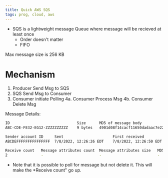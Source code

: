 ```yaml
---
title: Quick AWS SQS
tags: prog, cloud, aws
---
```


* SQS is a lightweight message Queue where message will be recieved at least once 
  * Order doesn't matter
  * FIFO

Max message size is 256 KB

# Mechanism


1. Producer Send Msg to SQS
2. SQS Send Msg to Consumer
3. Consumer initiate Polling
4a. Consumer Process Msg
4b. Consumer Delete Msg

Message Details:

```bash
ID                              Size      MD5 of message body
ABC-CDE-FE32-EG12-ZZZZZZZZZZ    9 bytes   4901d08f14cacf11650dadaac7e22067

Sender account ID     Sent                      First received
ABCDEFFFFFFFFFFFFFFF  7/8/2022, 12:26:26 EDT    7/8/2022, 12:26:50 EDT

Receive count   Message attributes count  Message attributes size   MD5 of message attributes
2               -                         -                         -

```

* Note that it is possible to poll for message but not delete it. This will make the *Receive count" go up.

